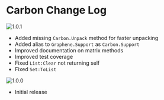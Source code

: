 # Carbon Change Log

![1.0.1](https://img.shields.io/badge/1.0.0-in_development-orange.svg?style=flat-square)
- Added missing `Carbon.Unpack` method for faster unpacking
- Added alias to `Graphene.Support` as `Carbon.Support`
- Improved documentation on matrix methods
- Improved test coverage
- Fixed `List:Clear` not returning self
- Fixed `Set:ToList`

![1.0.0](https://img.shields.io/badge/1.0.0-latest-brightgreen.svg?style=flat-square)
- Initial release